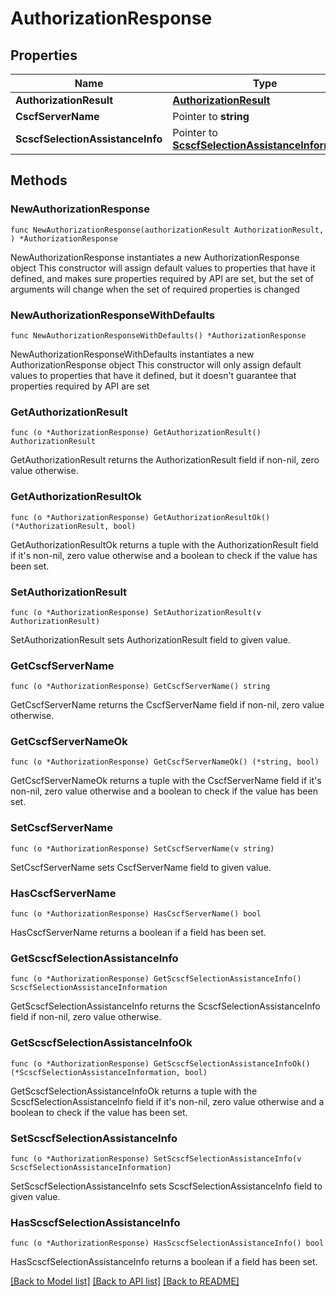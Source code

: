 # AuthorizationResponse

## Properties

Name | Type | Description | Notes
------------ | ------------- | ------------- | -------------
**AuthorizationResult** | [**AuthorizationResult**](AuthorizationResult.md) |  | 
**CscfServerName** | Pointer to **string** |  | [optional] 
**ScscfSelectionAssistanceInfo** | Pointer to [**ScscfSelectionAssistanceInformation**](ScscfSelectionAssistanceInformation.md) |  | [optional] 

## Methods

### NewAuthorizationResponse

`func NewAuthorizationResponse(authorizationResult AuthorizationResult, ) *AuthorizationResponse`

NewAuthorizationResponse instantiates a new AuthorizationResponse object
This constructor will assign default values to properties that have it defined,
and makes sure properties required by API are set, but the set of arguments
will change when the set of required properties is changed

### NewAuthorizationResponseWithDefaults

`func NewAuthorizationResponseWithDefaults() *AuthorizationResponse`

NewAuthorizationResponseWithDefaults instantiates a new AuthorizationResponse object
This constructor will only assign default values to properties that have it defined,
but it doesn't guarantee that properties required by API are set

### GetAuthorizationResult

`func (o *AuthorizationResponse) GetAuthorizationResult() AuthorizationResult`

GetAuthorizationResult returns the AuthorizationResult field if non-nil, zero value otherwise.

### GetAuthorizationResultOk

`func (o *AuthorizationResponse) GetAuthorizationResultOk() (*AuthorizationResult, bool)`

GetAuthorizationResultOk returns a tuple with the AuthorizationResult field if it's non-nil, zero value otherwise
and a boolean to check if the value has been set.

### SetAuthorizationResult

`func (o *AuthorizationResponse) SetAuthorizationResult(v AuthorizationResult)`

SetAuthorizationResult sets AuthorizationResult field to given value.


### GetCscfServerName

`func (o *AuthorizationResponse) GetCscfServerName() string`

GetCscfServerName returns the CscfServerName field if non-nil, zero value otherwise.

### GetCscfServerNameOk

`func (o *AuthorizationResponse) GetCscfServerNameOk() (*string, bool)`

GetCscfServerNameOk returns a tuple with the CscfServerName field if it's non-nil, zero value otherwise
and a boolean to check if the value has been set.

### SetCscfServerName

`func (o *AuthorizationResponse) SetCscfServerName(v string)`

SetCscfServerName sets CscfServerName field to given value.

### HasCscfServerName

`func (o *AuthorizationResponse) HasCscfServerName() bool`

HasCscfServerName returns a boolean if a field has been set.

### GetScscfSelectionAssistanceInfo

`func (o *AuthorizationResponse) GetScscfSelectionAssistanceInfo() ScscfSelectionAssistanceInformation`

GetScscfSelectionAssistanceInfo returns the ScscfSelectionAssistanceInfo field if non-nil, zero value otherwise.

### GetScscfSelectionAssistanceInfoOk

`func (o *AuthorizationResponse) GetScscfSelectionAssistanceInfoOk() (*ScscfSelectionAssistanceInformation, bool)`

GetScscfSelectionAssistanceInfoOk returns a tuple with the ScscfSelectionAssistanceInfo field if it's non-nil, zero value otherwise
and a boolean to check if the value has been set.

### SetScscfSelectionAssistanceInfo

`func (o *AuthorizationResponse) SetScscfSelectionAssistanceInfo(v ScscfSelectionAssistanceInformation)`

SetScscfSelectionAssistanceInfo sets ScscfSelectionAssistanceInfo field to given value.

### HasScscfSelectionAssistanceInfo

`func (o *AuthorizationResponse) HasScscfSelectionAssistanceInfo() bool`

HasScscfSelectionAssistanceInfo returns a boolean if a field has been set.


[[Back to Model list]](../README.md#documentation-for-models) [[Back to API list]](../README.md#documentation-for-api-endpoints) [[Back to README]](../README.md)


